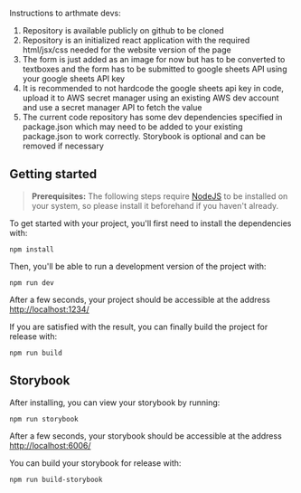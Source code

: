 
Instructions to arthmate devs:
1. Repository is available publicly on github to be cloned
2. Repository is an initialized react application with the required html/jsx/css needed for the website version of the page
3. The form is just added as an image for now but has to be converted to textboxes and the form has to be submitted to google sheets API using your google sheets API key
4. It is recommended to not hardcode the google sheets api key in code, upload it to AWS secret manager using an existing AWS dev account and use a secret manager API to fetch the value
5. The current code repository has some dev dependencies specified in package.json which may need to be added to your existing package.json to work correctly. Storybook is optional and can be removed if necessary



## Getting started

> **Prerequisites:**
> The following steps require [NodeJS](https://nodejs.org/en/) to be installed on your system, so please
> install it beforehand if you haven't already.

To get started with your project, you'll first need to install the dependencies with:

```
npm install
```

Then, you'll be able to run a development version of the project with:

```
npm run dev
```

After a few seconds, your project should be accessible at the address
[http://localhost:1234/](http://localhost:1234/)


If you are satisfied with the result, you can finally build the project for release with:

```
npm run build
```

## Storybook

After installing, you can view your storybook by running:

```
npm run storybook
```

After a few seconds, your storybook should be accessible at the address
[http://localhost:6006/](http://localhost:6006/)

You can build your storybook for release with:

```
npm run build-storybook
```

